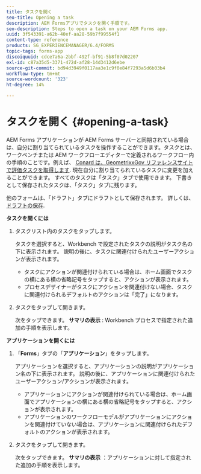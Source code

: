 ```yaml
---
title: タスクを開く
seo-title: Opening a task
description: AEM Formsアプリでタスクを開く手順です。
seo-description: Steps to open a task on your AEM Forms app.
uuid: 3f543391-a62b-40ef-aa28-59b7f99554f1
content-type: reference
products: SG_EXPERIENCEMANAGER/6.4/FORMS
topic-tags: forms-app
discoiquuid: cdce7a6a-2bbf-492f-bf91-5b8f07d02207
exl-id: c87a35d5-3371-472d-af28-14d3412d6ebe
source-git-commit: bd94d3949f0117aa3e1c9f0e84f7293a5d6b03b4
workflow-type: tm+mt
source-wordcount: '323'
ht-degree: 14%

---
```


# タスクを開く {#opening-a-task}

AEM Forms アプリケーションが AEM Forms サーバーと同期されている場合は、自分に割り当てられているタスクを操作することができます。タスクとは、ワークベンチまたは AEM ワークフローエディターで定義されるワークフロー内の手順のことです。例えば、 [Conard は、GeometrixxGov リファレンスサイトで評価タスクを取得します](/help/forms/using/gov-reference-site-walkthrough.md#conard-assessment-task). 現在自分に割り当てられているタスクに変更を加えることができます。 すべてのタスクは「タスク」タブで使用できます。 下書きとして保存されたタスクは、「タスク」タブに残ります。

他のフォームは、「ドラフト」タブにドラフトとして保存されます。 詳しくは、 [ドラフトの保存](/help/forms/using/save-as-draft.md).

**タスクを開くには**

1. タスクリスト内のタスクをタップします。

   タスクを選択すると、Workbench で設定されたタスクの説明がタスク名の下に表示されます。 説明の後に、タスクに関連付けられたユーザーアクションが表示されます。

   * タスクにアクションが関連付けられている場合は、ホーム画面でタスクの横にある横の省略記号をタップすると、アクションが表示されます。
   * プロセスデザイナーがタスクにアクションを関連付けない場合、タスクに関連付けられるデフォルトのアクションは「完了」になります。

1. タスクをタップして開きます。

   次をタップできます。 **サマリの表示** : Workbench プロセスで指定された追加の手順を表示します。

**アプリケーションを開くには**

1. 「**Forms**」タブの「**アプリケーション**」をタップします。

   アプリケーションを選択すると、アプリケーションの説明がアプリケーション名の下に表示されます。 説明の後に、アプリケーションに関連付けられたユーザーアクション/アクションが表示されます。

   * アプリケーションにアクションが関連付けられている場合は、ホーム画面でアプリケーションの横にある横の省略記号をタップすると、アクションが表示されます。
   * アプリケーションのワークフローモデルがアプリケーションにアクションを関連付けていない場合は、アプリケーションに関連付けられたデフォルトのアクションが表示されます。

1. タスクをタップして開きます。

   次をタップできます。 **サマリの表示** ：アプリケーションに対して指定された追加の手順を表示します。

